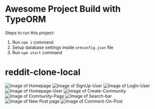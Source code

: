 # Awesome Project Build with TypeORM

Steps to run this project:

1. Run `npm i` command
2. Setup database settings inside `ormconfig.json` file
3. Run `npm start` command
# reddit-clone-local
![Image of Homepage](https://github.com/atharva20-coder/mock-images/blob/main/readit_%20the%20front%20page%20of%20the%20internet%20%E2%80%94%20Mozilla%20Firefox%2004-03-2021%2010_28_50.png)
![Image of SignUp-User](https://github.com/atharva20-coder/mock-images/blob/main/Register%20%E2%80%94%20Mozilla%20Firefox%2004-03-2021%2010_32_55.png)
![Image of LogIn-User](https://github.com/atharva20-coder/mock-images/blob/main/Login%20%E2%80%94%20Mozilla%20Firefox%2004-03-2021%2018_12_17.png)
![Image of Homepage-User](https://github.com/atharva20-coder/mock-images/blob/main/Register%20%E2%80%94%20Mozilla%20Firefox%2004-03-2021%2010_33_32.png)
![Image of Create-Community](https://github.com/atharva20-coder/mock-images/blob/main/Register%20%E2%80%94%20Mozilla%20Firefox%2004-03-2021%2010_33_39.png)
![Image of Community-Page](https://github.com/atharva20-coder/mock-images/blob/main/Register%20%E2%80%94%20Mozilla%20Firefox%2004-03-2021%2010_34_11.png)
![Image of Search-bar](https://github.com/atharva20-coder/mock-images/blob/main/Register%20%E2%80%94%20Mozilla%20Firefox%2004-03-2021%2010_33_52.png)
![Image of New Post page](https://github.com/atharva20-coder/mock-images/blob/main/Register%20%E2%80%94%20Mozilla%20Firefox%2004-03-2021%2010_34_42.png)
![Image of Comment-On-Post](https://github.com/atharva20-coder/mock-images/blob/main/Register%20%E2%80%94%20Mozilla%20Firefox%2004-03-2021%2010_34_24.png)
